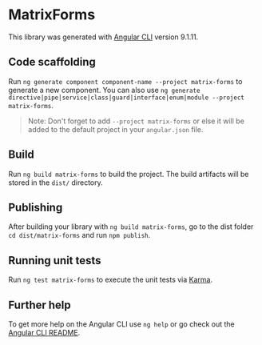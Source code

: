 # MatrixForms

This library was generated with [Angular CLI](https://github.com/angular/angular-cli) version 9.1.11.

## Code scaffolding

Run `ng generate component component-name --project matrix-forms` to generate a new component. You can also use `ng generate directive|pipe|service|class|guard|interface|enum|module --project matrix-forms`.
> Note: Don't forget to add `--project matrix-forms` or else it will be added to the default project in your `angular.json` file. 

## Build

Run `ng build matrix-forms` to build the project. The build artifacts will be stored in the `dist/` directory.

## Publishing

After building your library with `ng build matrix-forms`, go to the dist folder `cd dist/matrix-forms` and run `npm publish`.

## Running unit tests

Run `ng test matrix-forms` to execute the unit tests via [Karma](https://karma-runner.github.io).

## Further help

To get more help on the Angular CLI use `ng help` or go check out the [Angular CLI README](https://github.com/angular/angular-cli/blob/master/README.md).
